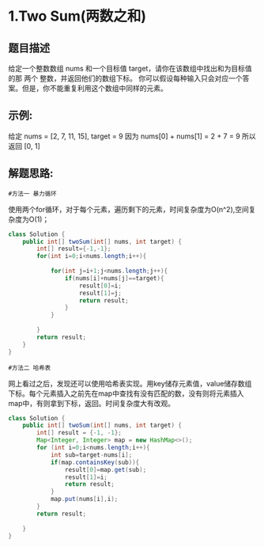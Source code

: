 1.Two Sum(两数之和)
=======
题目描述
-----
给定一个整数数组 nums 和一个目标值 target，请你在该数组中找出和为目标值的那 两个 整数，并返回他们的数组下标。
你可以假设每种输入只会对应一个答案。但是，你不能重复利用这个数组中同样的元素。

示例:    
---
给定 nums = [2, 7, 11, 15], target = 9
因为 nums[0] + nums[1] = 2 + 7 = 9
所以返回 [0, 1]

  解题思路:
  ---

    #方法一 暴力循环
使用两个for循环，对于每个元素，遍历剩下的元素，时间复杂度为O(n^2),空间复杂度为O(1)；
```java
class Solution {
    public int[] twoSum(int[] nums, int target) {
        int[] result={-1,-1};
        for(int i=0;i<nums.length;i++){
            
            for(int j=i+1;j<nums.length;j++){
                if(nums[i]+nums[j]==target){
                    result[0]=i;
                    result[1]=j;
                    return result;
                }
            }
            
        }
        return result;
    }
}
```

    #方法二 哈希表
网上看过之后，发现还可以使用哈希表实现。用key储存元素值，value储存数组下标。每个元素插入之前先在map中查找有没有匹配的数，没有则将元素插入map中，有则拿到下标，返回。时间复杂度大有改观。
```java
class Solution {
    public int[] twoSum(int[] nums, int target) {
        int[] result = {-1, -1};
        Map<Integer, Integer> map = new HashMap<>();
        for (int i=0;i<nums.length;i++){
            int sub=target-nums[i];
            if(map.containsKey(sub)){
                result[0]=map.get(sub);
                result[1]=i;
                return result;
            }
            map.put(nums[i],i);
        }
        return result;
    
    }
}
```
